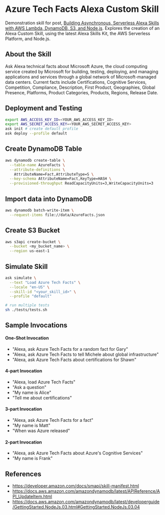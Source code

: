 # Azure Tech Facts Alexa Custom Skill

Demonstration skill for post, [Building Asynchronous, Serverless Alexa Skills with AWS Lambda, DynamoDB, S3, and Node.js](https://wp.me/p1RD28-5Vq). Explores the creation of an Alexa Custom Skill, using the latest Alexa Skills Kit, the AWS Serverless Platform, and Node.js.

## About the Skill

Ask Alexa technical facts about Microsoft Azure, the cloud computing service created by Microsoft for building, testing, deploying, and managing applications and services through a global network of Microsoft-managed data centers. Current facts include Certifications, Cognitive Services, Competition, Compliance, Description, First Product, Geographies, Global Presence, Platforms, Product Categories, Products, Regions, Release Date.

## Deployment and Testing

```bash
export AWS_ACCESS_KEY_ID=<YOUR_AWS_ACCESS_KEY_ID>
export AWS_SECRET_ACCESS_KEY=<YOUR_AWS_SECRET_ACCESS_KEY>
ask init # create default profile
ask deploy --profile default
```

## Create DynamoDB Table

```bash
aws dynamodb create-table \
  --table-name AzureFacts \
  --attribute-definitions \
    AttributeName=Fact,AttributeType=S \
  --key-schema AttributeName=Fact,KeyType=HASH \
  --provisioned-throughput ReadCapacityUnits=3,WriteCapacityUnits=3
```

## Import data into DynamoDB

```bash
aws dynamodb batch-write-item \
  --request-items file://data/AzureFacts.json
```

## Create S3 Bucket

```bash
aws s3api create-bucket \
  --bucket <my_bucket_name> \
  --region us-east-1
```

## Simulate Skill

```bash
ask simulate \
  --text "Load Azure Tech Facts" \
  --locale "en-US" \
  --skill-id "<your_skill_id>" \
  --profile "default"

# run multiple tests
sh ./tests/tests.sh
```

## Sample Invocations

#### One-Shot Invocation

-   "Alexa, ask Azure Tech Facts for a random fact for Gary"
-   "Alexa, ask Azure Tech Facts to tell Michele about global infrastructure"
-   "Alexa, ask Azure Tech Facts about certifications for Shawn"

#### 4-part Invocation

-   "Alexa, load Azure Tech Facts"
-   "Ask a question"
-   "My name is Alice"
-   "Tell me about certifications"

#### 3-part Invocation

-   "Alexa, ask Azure Tech Facts for a fact"
-   "My name is Matt"
-   "When was Azure released"

#### 2-part Invocation

-   "Alexa, ask Azure Tech Facts about Azure's Cognitive Services"
-   "My name is Frank"

## References

-   <https://developer.amazon.com/docs/smapi/skill-manifest.html>
-   <https://docs.aws.amazon.com/amazondynamodb/latest/APIReference/API_UpdateItem.html>
-   <https://docs.aws.amazon.com/amazondynamodb/latest/developerguide/GettingStarted.NodeJs.03.html#GettingStarted.NodeJs.03.04>
